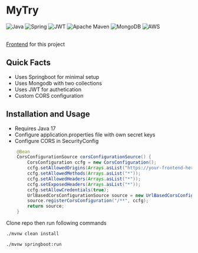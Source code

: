 # MyTry
![Java](https://img.shields.io/badge/java-%23ED8B00.svg?style=for-the-badge&logo=openjdk&logoColor=white) ![Spring](https://img.shields.io/badge/spring-%236DB33F.svg?style=for-the-badge&logo=spring&logoColor=white) ![JWT](https://img.shields.io/badge/JWT-black?style=for-the-badge&logo=JSON%20web%20tokens) ![Apache Maven](https://img.shields.io/badge/Apache%20Maven-C71A36?style=for-the-badge&logo=Apache%20Maven&logoColor=white) ![MongoDB](https://img.shields.io/badge/MongoDB-%234ea94b.svg?style=for-the-badge&logo=mongodb&logoColor=white) ![AWS](https://img.shields.io/badge/AWS-%23FF9900.svg?style=for-the-badge&logo=amazon-aws&logoColor=white)
<br/><br/>

 [Frontend](https://github.com/cherlesmd/MyTry-Frontend/) for this project

 ## Quick Facts
 * Uses Springboot for minimal setup
 * Uses Mongodb with two collections
 * Uses JWT for authetication
 * Custom CORS configuration

 ## Installation and Usage
 * Requires Java 17
 * Configure application.properties file with own secret keys
 * Configure CORS in SecurityConfig
```Java
    @Bean
    CorsConfigurationSource corsConfigurationSource() {
        CorsConfiguration ccfg = new CorsConfiguration();
        ccfg.setAllowedOrigins(Arrays.asList("https://your-frontend-here.com"));
        ccfg.setAllowedMethods(Arrays.asList("*"));
        ccfg.setAllowedHeaders(Arrays.asList("*"));
        ccfg.setExposedHeaders(Arrays.asList("*"));
        ccfg.setAllowCredentials(true);
        UrlBasedCorsConfigurationSource source = new UrlBasedCorsConfigurationSource();
        source.registerCorsConfiguration("/**", ccfg);
        return source;
    }
```
Clone repo then run following commands
```bash
./mvnw clean install
```
```bash
./mvnw springboot:run
```
